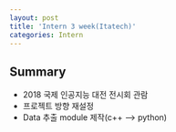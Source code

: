 ```yaml
---
layout: post
title: 'Intern 3 week(Itatech)'
categories: Intern
---
```

## Summary  
* 2018 국제 인공지능 대전 전시회 관람
* 프로젝트 방향 재설정  
* Data 추출 module 제작(c++ --> python)  

## 